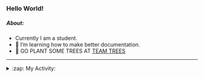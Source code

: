 ### Hello World!

##### About:
- Currently I am a student.
- 🌱 I’m learning how to make better documentation.
- 🌱 GO PLANT SOME TREES AT [TEAM TREES](https://teamtrees.org/)

---
<details>
  <summary>:zap: My Activity:</summary>
  
<!--START_SECTION:waka-->
![Code Time](http://img.shields.io/badge/Code%20Time-995%20hrs%204%20mins-blue)

**I'm a Night 🦉** 

```text
🌞 Morning    92 commits     ███░░░░░░░░░░░░░░░░░░░░░░   13.31% 
🌆 Daytime    153 commits    █████░░░░░░░░░░░░░░░░░░░░   22.14% 
🌃 Evening    212 commits    ███████░░░░░░░░░░░░░░░░░░   30.68% 
🌙 Night      234 commits    ████████░░░░░░░░░░░░░░░░░   33.86%

```
📅 **I'm Most Productive on Tuesday** 

```text
Monday       105 commits    ███░░░░░░░░░░░░░░░░░░░░░░   15.2% 
Tuesday      133 commits    ████░░░░░░░░░░░░░░░░░░░░░   19.25% 
Wednesday    71 commits     ██░░░░░░░░░░░░░░░░░░░░░░░   10.27% 
Thursday     98 commits     ███░░░░░░░░░░░░░░░░░░░░░░   14.18% 
Friday       100 commits    ███░░░░░░░░░░░░░░░░░░░░░░   14.47% 
Saturday     76 commits     ██░░░░░░░░░░░░░░░░░░░░░░░   11.0% 
Sunday       108 commits    ████░░░░░░░░░░░░░░░░░░░░░   15.63%

```


📊 **This Week I Spent My Time On** 

```text
🔥 Editors: 
VS Code                  5 hrs 38 mins       █████████████████████████   100.0%

🐱‍💻 Projects: 
CSF22                    3 hrs 11 mins       ██████████████░░░░░░░░░░░   56.42% 
PraiseDemo               2 hrs 15 mins       ██████████░░░░░░░░░░░░░░░   40.13% 
praise-demo              11 mins             ░░░░░░░░░░░░░░░░░░░░░░░░░   3.41% 
homebrew                 0 secs              ░░░░░░░░░░░░░░░░░░░░░░░░░   0.04%

```


 Last Updated on 12/01/2023 00:10:08 UTC
<!--END_SECTION:waka-->
</details>
